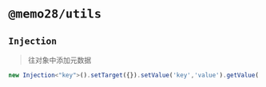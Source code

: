 <!--
 * @Author: 邱狮杰
 * @Date: 2023-01-30 14:06:45
 * @LastEditTime: 2023-01-30 17:22:11
 * @Description: 
 * @FilePath: /memo/packages/utils/README.md
-->

# `@memo28/utils`

## `Injection`

> 往对象中添加元数据

```ts
new Injection<"key">().setTarget({}).setValue('key','value').getValue('key')
```

